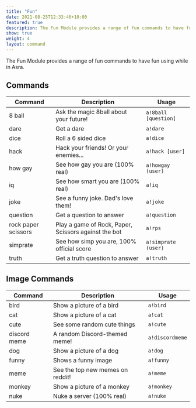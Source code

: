 ```yaml
---
title: "Fun"
date: 2021-08-25T12:33:46+10:00
featured: true
description: The Fun Module provides a range of fun commands to have fun using while in Asra.
show: true
weight: 4
layout: command
---
```


The Fun Module provides a range of fun commands to have fun using while in Asra.

## Commands

| Command             | Description                                                   | Usage                         |
| ------------------- | ------------------------------------------------------------- | ----------------------------- |
| 8 ball              | Ask the magic 8ball about your future!                        | `a!8ball [question]`          |
| dare                | Get a dare                                                    | `a!dare`                      |
| dice                | Roll a 6 sided dice                                           | `a!dice`                      |
| hack                | Hack your friends! Or your enemies...                         | `a!hack [user]`               |
| how gay             | See how gay you are (100% real)                               | `a!howgay (user)`             |
| iq                  | See how smart you are (100% real)                             | `a!iq`                        |
| joke                | See a funny joke. Dad's love them!                            | `a!joke`                      |
| question            | Get a question to answer                                      | `a!question`                  |
| rock paper scissors | Play a game of Rock, Paper, Scissors against the bot          | `a!rps`                       |
| simprate            | See how simp you are, 100% official score                     | `a!simprate (user)`           |
| truth               | Get a truth question to answer                                | `a!truth`                     |


## Image Commands

| Command             | Description                                                   | Usage                         |
| ------------------- | ------------------------------------------------------------- | ----------------------------- |
| bird                | Show a picture of a bird                                      | `a!bird`                      |
| cat                 | Show a picture of a cat                                       | `a!cat`                       |
| cute                | See some random cute things                                   | `a!cute`                      |
| discord meme        | A random Discord-themed meme!                                 | `a!discordmeme`               |
| dog                 | Show a picture of a dog                                       | `a!dog`                       |
| funny               | Shows a funny image                                           | `a!funny`                     |
| meme                | See the top new memes on reddit!                              | `a!meme`                      |
| monkey              | Show a picture of a monkey                                    | `a!monkey`                    |
| nuke                | Nuke a server (100% real)                                     | `a!nuke`                      |


